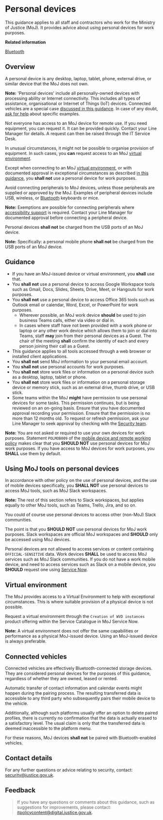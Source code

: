 # Personal devices

This guidance applies to all staff and contractors who work for the Ministry of Justice \(MoJ\). It provides advice about using personal devices for work purposes.

**Related information**  


[Bluetooth](bluetooth.md)

## Overview

A personal device is any desktop, laptop, tablet, phone, external drive, or similar device that the MoJ does not own.

**Note:** 'Personal devices' include all personally-owned devices with processing ability or Internet connectivity. This includes all types of assistance, organisational or Internet of Things \(IoT\) devices. Connected vehicles are a special case [discussed in this guidance](#connected-vehicles). In case of any doubt, [ask for help](#contact-details) about specific examples.

Not everyone has access to an MoJ device for remote use. If you need equipment, you can request it. It can be provided quickly. Contact your Line Manager for details. A request can then be raised through the IT Service Desk.

In unusual circumstances, it might not be possible to organise provision of equipment. In such cases, you **can** request access to an MoJ [virtual environment](#virtual-environment).

Except when connecting to an MoJ [virtual environment](#virtual-environment), or with documented approval in exceptional circumstances as described [in this guidance](#guidance), you **shall not** use a personal device for work purposes.

Avoid connecting peripherals to MoJ devices, unless those peripherals are supplied or approved by the MoJ. Examples of peripheral devices include USB, wireless, or [Bluetooth](bluetooth.md) keyboards or mice.

**Note:** Exemptions are possible for connecting peripherals where [accessibility support](bluetooth.md#accessibility) is required. Contact your Line Manager for documented approval before connecting a peripheral device.

Personal devices **shall not** be charged from the USB ports of an MoJ device.

**Note:** Specifically: a personal mobile phone **shall not** be charged from the USB ports of an MoJ device.

## Guidance

-   If you have an MoJ-issued device or virtual environment, you **shall** use that.
-   You **shall not** use a personal device to access Google Workspace tools such as Gmail, Docs, Slides, Sheets, Drive, Meet, or Hangouts for work purposes.
-   You **shall not** use a personal device to access Office 365 tools such as Outlook email or calendar, Word, Excel, or PowerPoint for work purposes.
    -   Wherever possible, an MoJ work device **should** be used to join business Teams calls, either via video or dial in.
    -   In cases where staff have not been provided with a work phone or laptop or any other work device which allows them to join or dial into Teams, staff **may** join from their personal devices as a Guest. The chair of the meeting **shall** confirm the identity of each and every person joining their call as a Guest.
-   This guidance applies to all tools accessed through a web browser or installed client applications.
-   You **shall not** send MoJ information to your personal email account.
-   You **shall not** use personal accounts for work purposes.
-   You **shall not** store work files or information on a personal device such as a desktop, laptop, tablet or phone.
-   You **shall not** store work files or information on a personal storage device or memory stick, such as an external drive, thumb drive, or USB stick.
-   Some teams within the MoJ **might** have permission to use personal devices for some tasks. This permission continues, but is being reviewed on an on-going basis. Ensure that you have documented approval recording your permission. Ensure that the permission is no more than 12 months old. To request or refresh permission, ask your Line Manager to seek approval by checking with the [Security team](mailto:security@justice.gov.uk).

**Note:** You are not asked or required to use your own devices for work purposes. Statement `POLMOB009` of the [mobile device and remote working policy](mobile-device-and-remote-working-policy.md#) makes clear that you **SHOULD NOT** use personal devices for MoJ work purposes. If you have access to MoJ devices for work purposes, you **SHALL** use them by default.

## Using MoJ tools on personal devices

In accordance with other policy on the use of personal devices, and the use of mobile devices specifically, you **SHALL NOT** use personal devices to access MoJ tools, such as MoJ Slack workspaces.

**Note:** The rest of this section refers to Slack workspaces, but applies equally to other MoJ tools, such as Teams, Trello, Jira, and so on.

You could of course use personal devices to access other \(non-MoJ\) Slack communities.

The point is that you **SHOULD NOT** use personal devices for MoJ work purposes. Slack workspaces are official MoJ workspaces and **SHOULD** only be accessed using MoJ devices.

Personal devices are not allowed to access services or content containing `OFFICIAL-SENSITIVE` data. Work devices **SHALL** be used to access MoJ services such as MoJ Slack communities. If you do not have a work mobile device, and need to access services such as Slack on a mobile device, you **SHOULD** request one using [Service Now](https://mojprod.service-now.com/moj_sp/?id=home).

## Virtual environment

The MoJ provides access to a Virtual Environment to help with exceptional circumstances. This is where suitable provision of a physical device is not possible.

Request a virtual environment through the `Creation of WVD instances` product offering within the Service Catalogue in MoJ Service Now.

**Note:** A virtual environment does not offer the same capabilities or performance as a physical MoJ-issued device. Using an MoJ-issued device is always preferable.

## Connected vehicles

Connected vehicles are effectively Bluetooth-connected storage devices. They are considered personal devices for the purposes of this guidance, regardless of whether they are owned, leased or rented.

Automatic transfer of contact information and calendar events might happen during the pairing process. The resulting transferred data is accessible to any third party who subsequently pairs their mobile device to the vehicle.

Additionally, although such platforms usually offer an option to delete paired profiles, there is currently no confirmation that the data is actually erased to a satisfactory level. The usual claim is only that the transferred data is deemed inaccessible to the platform menu.

For these reasons, MoJ devices **shall not** be paired with Bluetooth-enabled vehicles.

## Contact details

For any further questions or advice relating to security, contact: [security@justice.gov.uk](mailto:security@justice.gov.uk).

## Feedback

> If you have any questions or comments about this guidance, such as suggestions for improvements, please contact: [itpolicycontent@digital.justice.gov.uk](mailto:itpolicycontent@digital.justice.gov.uk).

